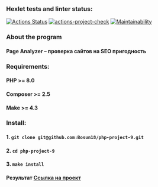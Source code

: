 ### Hexlet tests and linter status:
[![Actions Status](https://github.com/Bosun18/php-project-9/actions/workflows/hexlet-check.yml/badge.svg)](https://github.com/Bosun18/php-project-9/actions)
[![actions-project-check](https://github.com/Bosun18/php-project-9/actions/workflows/actions-project-check.yml/badge.svg)](https://github.com/Bosun18/php-project-9/actions/workflows/actions-project-check.yml)
[![Maintainability](https://api.codeclimate.com/v1/badges/8890be994f60ba5fed55/maintainability)](https://codeclimate.com/github/Bosun18/php-project-9/maintainability)
### About the program
#### Page Analyzer – проверка сайтов на SEO пригодность
### Requirements:
#### PHP >= 8.0
#### Composer >= 2.5
#### Make >= 4.3
### Install:
#### 1. `git clone git@github.com:Bosun18/php-project-9.git`
#### 2. `cd php-project-9`
#### 3. `make install`
#### Результат [Ссылка на проект](https://render-second.onrender.com/)
